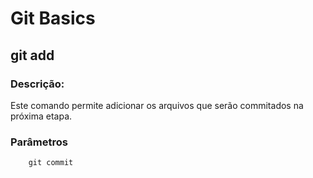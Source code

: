 # Git Basics

## git add

### Descrição:
Este comando permite adicionar os arquivos que serão commitados na próxima etapa.

### Parâmetros




```
    git commit
```
